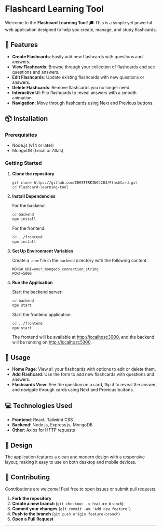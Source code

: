 # Flashcard Learning Tool

Welcome to the **Flashcard Learning Tool**! 🎓 This is a simple yet powerful web application designed to help you create, manage, and study flashcards.

## 🚀 Features

- **Create Flashcards**: Easily add new flashcards with questions and answers.
- **View Flashcards**: Browse through your collection of flashcards and see questions and answers.
- **Edit Flashcards**: Update existing flashcards with new questions or answers.
- **Delete Flashcards**: Remove flashcards you no longer need.
- **Interactive UI**: Flip flashcards to reveal answers with a smooth animation.
- **Navigation**: Move through flashcards using Next and Previous buttons.

## 📦 Installation

### Prerequisites

- Node.js (v14 or later)
- MongoDB (Local or Atlas)

### Getting Started

1. **Clone the repository**

    ```bash
    git clone https://github.com/CHESTERKING4204/FlashCard.git
    cd flashcard-learning-tool
    ```

2. **Install Dependencies**

    For the backend:

    ```bash
    cd backend
    npm install
    ```

    For the frontend:

    ```bash
    cd ../frontend
    npm install
    ```

3. **Set Up Environment Variables**

    Create a `.env` file in the `backend` directory with the following content:

    ```
    MONGO_URI=your_mongodb_connection_string
    PORT=5000
    ```

4. **Run the Application**

    Start the backend server:

    ```bash
    cd backend
    npm start
    ```

    Start the frontend application:

    ```bash
    cd ../frontend
    npm start
    ```

    The frontend will be available at [http://localhost:3000](http://localhost:3000), and the backend will be running on [http://localhost:5000](http://localhost:5000).

## 📄 Usage

- **Home Page**: View all your flashcards with options to edit or delete them.
- **Add Flashcard**: Use the form to add new flashcards with questions and answers.
- **Flashcards View**: See the question on a card, flip it to reveal the answer, and navigate through cards using Next and Previous buttons.

## 💻 Technologies Used

- **Frontend**: React, Tailwind CSS
- **Backend**: Node.js, Express.js, MongoDB
- **Other**: Axios for HTTP requests

## 🎨 Design

The application features a clean and modern design with a responsive layout, making it easy to use on both desktop and mobile devices.

## 📝 Contributing

Contributions are welcome! Feel free to open issues or submit pull requests.

1. **Fork the repository**
2. **Create a new branch** (`git checkout -b feature-branch`)
3. **Commit your changes** (`git commit -am 'Add new feature'`)
4. **Push to the branch** (`git push origin feature-branch`)
5. **Open a Pull Request**


---

